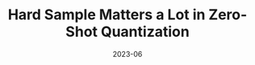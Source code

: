 ---
title: "Hard Sample Matters a Lot in Zero-Shot Quantization"
collection: conferences
permalink: /publication/Hard_Sample
date: 2023-06
year: "2023"
venue: "CVPR"
city: 
state: ""
thumbnail: "Hard_Sample.png"
teaser :
authors: "Huantong Li, Xiangmiao Wu, Fanbing Lv, Daihai Liao, Thomas H. Li, Yonggang Zhang, Bo Han, Mingkui Tan"
bibtex: Hard_Sample.txt
uri: Hard_Sample.pdf
arxiv: https://arxiv.org/abs/2303.13826
project: 
source: https://github.com/lihuantong/HAST
poster:
data:
---
